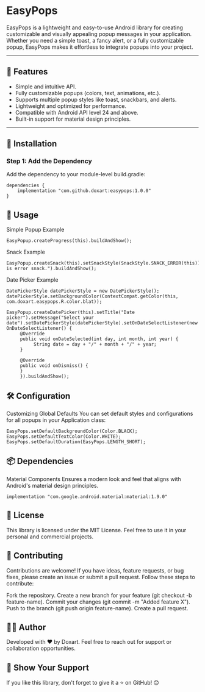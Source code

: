 # EasyPops

EasyPops is a lightweight and easy-to-use Android library for creating customizable and visually appealing popup messages in your application. Whether you need a simple toast, a fancy alert, or a fully customizable popup, EasyPops makes it effortless to integrate popups into your project.

---

## 🎉 Features

- Simple and intuitive API.
- Fully customizable popups (colors, text, animations, etc.).
- Supports multiple popup styles like toast, snackbars, and alerts.
- Lightweight and optimized for performance.
- Compatible with Android API level 24 and above.
- Built-in support for material design principles.

---

## 🚀 Installation

### Step 1: Add the Dependency

Add the dependency to your module-level build.gradle:

```
dependencies {
    implementation "com.github.doxart:easypops:1.0.0"
}
```

## 📖 Usage
Simple Popup Example

```
EasyPopup.createProgress(this).buildAndShow();
```

Snack Example

```
EasyPopup.createSnack(this).setSnackStyle(SnackStyle.SNACK_ERROR(this)).setMessage("This is error snack.").buildAndShow();
```

Date Picker Example

```
DatePickerStyle datePickerStyle = new DatePickerStyle();
datePickerStyle.setBackgroundColor(ContextCompat.getColor(this, com.doxart.easypops.R.color.blat));

EasyPopup.createDatePicker(this).setTitle("Date picker").setMessage("Select your date").setDatePickerStyle(datePickerStyle).setOnDateSelectListener(new OnDateSelectListener() {
     @Override
     public void onDateSelected(int day, int month, int year) {
          String date = day + "/" + month + "/" + year;
     }

     @Override
     public void onDismiss() {
     }
     }).buildAndShow();
```

## 🛠️ Configuration
Customizing Global Defaults
You can set default styles and configurations for all popups in your Application class:

```
EasyPops.setDefaultBackgroundColor(Color.BLACK);
EasyPops.setDefaultTextColor(Color.WHITE);
EasyPops.setDefaultDuration(EasyPops.LENGTH_SHORT);
```

## 📦 Dependencies
Material Components
Ensures a modern look and feel that aligns with Android's material design principles.

```
implementation "com.google.android.material:material:1.9.0"
```

## 📝 License
This library is licensed under the MIT License.
Feel free to use it in your personal and commercial projects.

## 🤝 Contributing
Contributions are welcome! If you have ideas, feature requests, or bug fixes, please create an issue or submit a pull request. Follow these steps to contribute:

Fork the repository.
Create a new branch for your feature (git checkout -b feature-name).
Commit your changes (git commit -m "Added feature X").
Push to the branch (git push origin feature-name).
Create a pull request.

## 🧑‍💻 Author
Developed with ❤️ by Doxart.
Feel free to reach out for support or collaboration opportunities.

## 🌟 Show Your Support
If you like this library, don't forget to give it a ⭐ on GitHub! 😊
